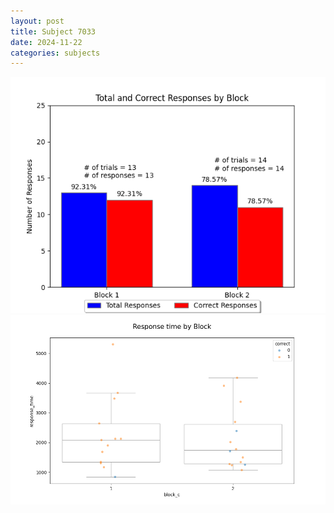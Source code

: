 ```yaml
---
layout: post
title: Subject 7033
date: 2024-11-22
categories: subjects
---
```


![](data/7033/run-9/7033_ATS_responses.png)
![](data/7033/run-9/7033_ATS_rt.png)
